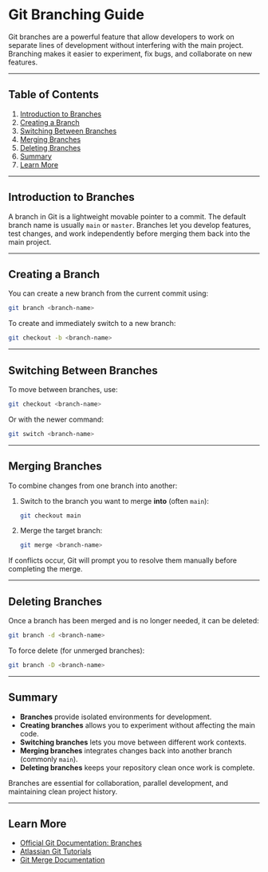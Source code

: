 # Git Branching Guide

Git branches are a powerful feature that allow developers to work on separate lines of development without interfering with the main project. Branching makes it easier to experiment, fix bugs, and collaborate on new features.

---

## Table of Contents
1. [Introduction to Branches](#introduction-to-branches)  
2. [Creating a Branch](#creating-a-branch)  
3. [Switching Between Branches](#switching-between-branches)  
4. [Merging Branches](#merging-branches)  
5. [Deleting Branches](#deleting-branches)  
6. [Summary](#summary)  
7. [Learn More](#learn-more)  

---

## Introduction to Branches
A branch in Git is a lightweight movable pointer to a commit. The default branch name is usually `main` or `master`. Branches let you develop features, test changes, and work independently before merging them back into the main project.

---

## Creating a Branch
You can create a new branch from the current commit using:

```bash
git branch <branch-name>
```

To create and immediately switch to a new branch:

```bash
git checkout -b <branch-name>
```

---

## Switching Between Branches
To move between branches, use:

```bash
git checkout <branch-name>
```

Or with the newer command:

```bash
git switch <branch-name>
```

---

## Merging Branches
To combine changes from one branch into another:

1. Switch to the branch you want to merge **into** (often `main`):
   ```bash
   git checkout main
   ```
2. Merge the target branch:
   ```bash
   git merge <branch-name>
   ```

If conflicts occur, Git will prompt you to resolve them manually before completing the merge.

---

## Deleting Branches
Once a branch has been merged and is no longer needed, it can be deleted:

```bash
git branch -d <branch-name>
```

To force delete (for unmerged branches):

```bash
git branch -D <branch-name>
```

---

## Summary
- **Branches** provide isolated environments for development.  
- **Creating branches** allows you to experiment without affecting the main code.  
- **Switching branches** lets you move between different work contexts.  
- **Merging branches** integrates changes back into another branch (commonly `main`).  
- **Deleting branches** keeps your repository clean once work is complete.  

Branches are essential for collaboration, parallel development, and maintaining clean project history.

---

## Learn More
- [Official Git Documentation: Branches](https://git-scm.com/book/en/v2/Git-Branching-Branches-in-a-Nutshell)  
- [Atlassian Git Tutorials](https://www.atlassian.com/git/tutorials/using-branches)  
- [Git Merge Documentation](https://git-scm.com/docs/git-merge)  
